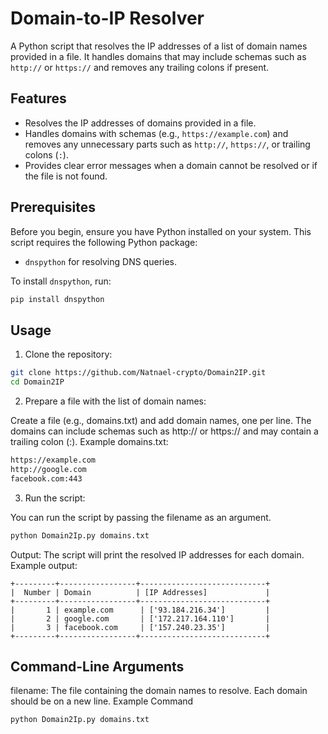 # Domain-to-IP Resolver

A Python script that resolves the IP addresses of a list of domain names provided in a file. It handles domains that may include schemas such as `http://` or `https://` and removes any trailing colons if present.

## Features

- Resolves the IP addresses of domains provided in a file.
- Handles domains with schemas (e.g., `https://example.com`) and removes any unnecessary parts such as `http://`, `https://`, or trailing colons (`:`).
- Provides clear error messages when a domain cannot be resolved or if the file is not found.

## Prerequisites

Before you begin, ensure you have Python installed on your system. This script requires the following Python package:

- `dnspython` for resolving DNS queries.

To install `dnspython`, run:

```bash
pip install dnspython
```

## Usage
1. Clone the repository:
  ```bash
  git clone https://github.com/Natnael-crypto/Domain2IP.git
  cd Domain2IP
  ```
2. Prepare a file with the list of domain names:

  Create a file (e.g., domains.txt) and add domain names, one per line. The domains can include schemas such as http:// or https:// and may contain a trailing colon (:).
  Example domains.txt:
  ```txt
  https://example.com
  http://google.com
  facebook.com:443
  ```
3. Run the script:

  You can run the script by passing the filename as an argument.
  ```bash
  python Domain2Ip.py domains.txt
  ```
  Output:
  The script will print the resolved IP addresses for each domain. Example output:
  ```
+---------+-----------------+----------------------------+
|  Number | Domain          | [IP Addresses]             |
+---------+-----------------+----------------------------+
|       1 | example.com      | ['93.184.216.34']         |
|       2 | google.com       | ['172.217.164.110']       |
|       3 | facebook.com     | ['157.240.23.35']         |
+---------+-----------------+----------------------------+

  ```
## Command-Line Arguments
  filename: The file containing the domain names to resolve. Each domain should be on a new line.
  Example Command
  ```bash
  python Domain2Ip.py domains.txt
  ```
